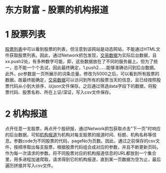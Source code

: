 # 东方财富 - 股票的机构报道

# 1 股票列表

[股票列表](http://quote.eastmoney.com/center/gridlist.html#hs_a_board)中可以看到股票的列表，但注意到该网站是动态网站，不能通过HTML文件获取股票列表。因此，通过Network抓包发现，[交易数据](http://24.push2.eastmoney.com/api/qt/clist/get?cb=jQuery11240277183312100171_1614275380088&pn=1&pz=20&po=0&np=1&ut=bd1d9ddb04089700cf9c27f6f7426281&fltt=2&invt=2&fid=f12&fs=m:0+t:6,m:0+t:13,m:0+t:80,m:1+t:2,m:1+t:23&fields=f1,f2,f3,f4,f5,f6,f7,f8,f9,f10,f12,f13,f14,f15,f16,f17,f18,f20,f21,f23,f24,f25,f22,f11,f62,f128,f136,f115,f152&_=1614275380103)为实际后台数据，且xx.push2处，有多种数字可能，即，这些数据放在了不同的服务器上。但为了统一，总不能一个个去试，因此最终确定，1.push2……能够准确访问到后台数据。此外，pz参数是一页所展示的词条总量。修改为5000之后，可以看到所有股票的数据。故最终能确定，[交易数据](http://1.push2.eastmoney.com/api/qt/clist/get?cb=jQuery112403133152782214761_1614156180619&pn=1&pz=5000&po=0&np=1&ut=bd1d9ddb04089700cf9c27f6f7426281&fltt=2&invt=2&fid=f12&fs=m:0+t:6,m:0+t:13,m:0+t:80,m:1+t:2,m:1+t:23&fields=f1,f2,f3,f4,f5,f6,f7,f8,f9,f10,f12,f13,f14,f15,f16,f17,f18,f20,f21,f23,f24,f25,f22f11,f62,f128,f136,f115,f152&_=1614156180684)可以访问到所有的股票当天的信息，且已经按照股票代码从小到大排序，以json文件保存。之后通过筛选data字段下的数据，将股票代码、股票名称、所在上证/深证，写入csv文件保存。

# 2 机构报道

点开任意一支股票，再点开个股研报，通过Network抓包获取点击"下一页"时响应的后台数据，可知[机构报道](http://reportapi.eastmoney.com/report/list?cb=datatable2935314&pageNo=1&pageSize=50&code=000001&industryCode=*&industry=*&rating=*&ratingchange=*&beginTime=2019-02-28&endTime=2021-02-28&fields=&qType=0&p=2&pageNum=2&_=1614490930533)为机构对每支股票的报道时间、标题、机构名称等信息。参数code为不同股票的代码，pageNo为页数。因此，通过之前保存的csv文件，按顺序取出每支股票，根据股票代码组合成对应的参数，并且不断更新页码，作为每一次请求的参数。将不同股票对应的机构报道信息的URL都放到一个集合里，用多进程加速爬取，请求得到它的机构报道，直到某一页数据为空为止，最后遍历拼接并写入csv文件。

